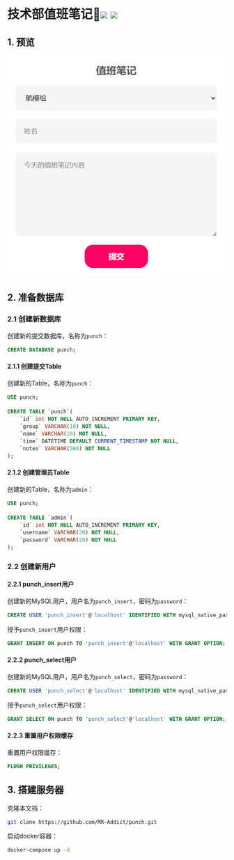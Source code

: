 <h1>技术部值班笔记👻<img src="https://github.com/MR-Addict/punch/actions/workflows/server.yml/badge.svg?branch=main"/> <img src="https://github.com/MR-Addict/punch/actions/workflows/docker.yml/badge.svg?branch=main"/></h1>

## 1. 预览

![Punch](images/Punch.png)

## 2. 准备数据库

### 2.1 创建新数据库

创建新的提交数据库，名称为`punch`：

```sql
CREATE DATABASE punch;
```

#### 2.1.1 创建提交Table

创建新的Table，名称为`punch`：

```sql
USE punch;

CREATE TABLE `punch`(
    `id` int NOT NULL AUTO_INCREMENT PRIMARY KEY,
    `group` VARCHAR(10) NOT NULL,
    `name` VARCHAR(10) NOT NULL,
    `time` DATETIME DEFAULT CURRENT_TIMESTAMP NOT NULL,
    `notes` VARCHAR(500) NOT NULL
);
```

#### 2.1.2 创建管理员Table

创建新的Table，名称为`admin`：

```sql
USE punch;

CREATE TABLE `admin`(
    `id` int NOT NULL AUTO_INCREMENT PRIMARY KEY,
    `username` VARCHAR(20) NOT NULL,
    `password` VARCHAR(20) NOT NULL
);
```

### 2.2 创建新用户

#### 2.2.1 punch_insert用户

创建新的MySQL用户，用户名为`punch_insert`，密码为`password`：

```sql
CREATE USER 'punch_insert'@'localhost' IDENTIFIED WITH mysql_native_password BY 'password';
```

授予`punch_insert`用户权限：

```sql
GRANT INSERT ON punch TO 'punch_insert'@'localhost' WITH GRANT OPTION;
```

#### 2.2.2 punch_select用户

创建新的MySQL用户，用户名为`punch_select`，密码为`password`：

```sql
CREATE USER 'punch_select'@'localhost' IDENTIFIED WITH mysql_native_password BY 'password';
```

授予`punch_select`用户权限：

```sql
GRANT SELECT ON punch TO 'punch_select'@'localhost' WITH GRANT OPTION;
```

#### 2.2.3 重置用户权限缓存

重置用户权限缓存：

```sql
FLUSH PRIVILEGES;
```

## 3. 搭建服务器

克隆本文档：

```bash
git clone https://github.com/MR-Addict/punch.git
```

启动docker容器：

```bash
docker-compose up -d
```
